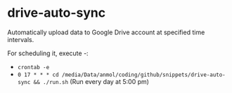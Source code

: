 # drive-auto-sync

Automatically upload data to Google Drive account at specified time intervals.

For scheduling it, execute -:
 - `crontab -e`
 - `0 17 * * * cd /media/Data/anmol/coding/github/snippets/drive-auto-sync && ./run.sh` (Run every day at 5:00 pm)
